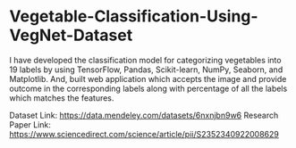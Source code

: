 # Vegetable-Classification-Using-VegNet-Dataset
I have developed the classification model for categorizing vegetables into 19 labels by using TensorFlow, Pandas, Scikit-learn, NumPy, Seaborn, and Matplotlib. And, built web application which accepts the image and provide outcome in the corresponding labels along with percentage of all the labels which matches the features.

Dataset Link:
https://data.mendeley.com/datasets/6nxnjbn9w6
Research Paper Link: <br>
https://www.sciencedirect.com/science/article/pii/S2352340922008629
